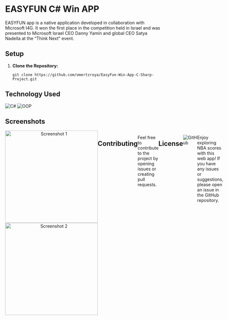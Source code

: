 
# EASYFUN C# Win APP
EASYFUN app is a native application developed in collaboration with Microsoft I4G. It won the first place in the competition held in Israel and was presented to Microsoft Israel CEO Danny Yamin and global CEO Satya Nadella at the “Think Next” event.


## Setup

1. **Clone the Repository:**
   ```
   git clone https://github.com/omertzroya/EasyFun-Win-App-C-Sharp-Project.git
   ```

## Technology Used
<div>
<img src='https://img.shields.io/badge/C%23-239120?style=for-the-badge&logo=c-sharp&logoColor=white' alt='C#'/>
<img src='https://img.shields.io/badge/OOP-Object--Oriented%20Programming-blue?style=for-the-badge' alt='OOP'/>
</div>

## Screenshots
<div style="display: flex; justify-content: space-between;">
    <div style="flex: 1; text-align: center;">
        <img src="public/images/Screenshots1.png" width="300" alt="Screenshot 1">
       <img src="public/images/Screenshots2.png" width="300" alt="Screenshot 2">
</div>

## Contributing
Feel free to contribute to the project by opening issues or creating pull requests. 

## License
![GitHub](https://img.shields.io/github/license/ItsAlexanderPopov/Simon-game)


---

Enjoy exploring NBA scores with this web app! If you have any issues or suggestions, please open an issue in the GitHub repository.















